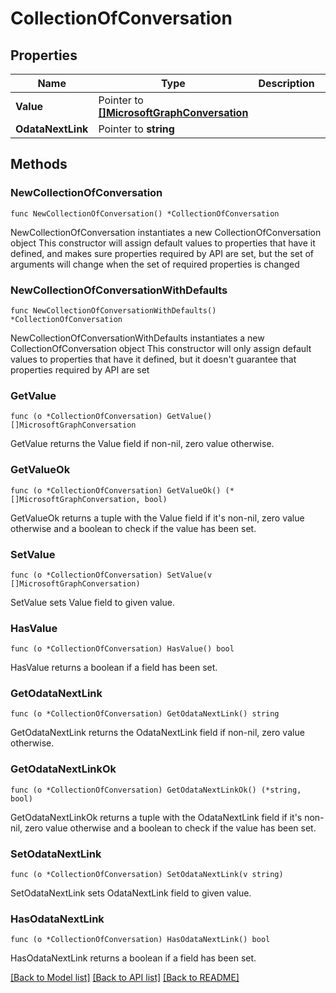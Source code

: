 # CollectionOfConversation

## Properties

Name | Type | Description | Notes
------------ | ------------- | ------------- | -------------
**Value** | Pointer to [**[]MicrosoftGraphConversation**](MicrosoftGraphConversation.md) |  | [optional] 
**OdataNextLink** | Pointer to **string** |  | [optional] 

## Methods

### NewCollectionOfConversation

`func NewCollectionOfConversation() *CollectionOfConversation`

NewCollectionOfConversation instantiates a new CollectionOfConversation object
This constructor will assign default values to properties that have it defined,
and makes sure properties required by API are set, but the set of arguments
will change when the set of required properties is changed

### NewCollectionOfConversationWithDefaults

`func NewCollectionOfConversationWithDefaults() *CollectionOfConversation`

NewCollectionOfConversationWithDefaults instantiates a new CollectionOfConversation object
This constructor will only assign default values to properties that have it defined,
but it doesn't guarantee that properties required by API are set

### GetValue

`func (o *CollectionOfConversation) GetValue() []MicrosoftGraphConversation`

GetValue returns the Value field if non-nil, zero value otherwise.

### GetValueOk

`func (o *CollectionOfConversation) GetValueOk() (*[]MicrosoftGraphConversation, bool)`

GetValueOk returns a tuple with the Value field if it's non-nil, zero value otherwise
and a boolean to check if the value has been set.

### SetValue

`func (o *CollectionOfConversation) SetValue(v []MicrosoftGraphConversation)`

SetValue sets Value field to given value.

### HasValue

`func (o *CollectionOfConversation) HasValue() bool`

HasValue returns a boolean if a field has been set.

### GetOdataNextLink

`func (o *CollectionOfConversation) GetOdataNextLink() string`

GetOdataNextLink returns the OdataNextLink field if non-nil, zero value otherwise.

### GetOdataNextLinkOk

`func (o *CollectionOfConversation) GetOdataNextLinkOk() (*string, bool)`

GetOdataNextLinkOk returns a tuple with the OdataNextLink field if it's non-nil, zero value otherwise
and a boolean to check if the value has been set.

### SetOdataNextLink

`func (o *CollectionOfConversation) SetOdataNextLink(v string)`

SetOdataNextLink sets OdataNextLink field to given value.

### HasOdataNextLink

`func (o *CollectionOfConversation) HasOdataNextLink() bool`

HasOdataNextLink returns a boolean if a field has been set.


[[Back to Model list]](../README.md#documentation-for-models) [[Back to API list]](../README.md#documentation-for-api-endpoints) [[Back to README]](../README.md)


